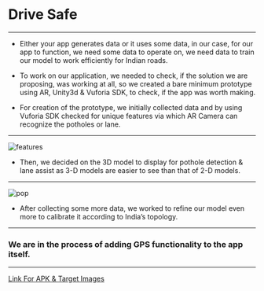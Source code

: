 # Drive Safe
----------
* Either your app generates data or it uses some data, in our case, for our app to function, 
we need some data to operate on, we need data to train our model to work efficiently for Indian roads.

 * To work on our application, we needed to check, if the solution we are proposing, was working at all,
 so we created a bare minimum prototype using AR, Unity3d & Vuforia SDK, to check, if the app was worth making.

* For creation of the prototype, we initially collected data and by using Vuforia SDK checked for
unique features via which AR Camera can recognize the potholes or lane.

-----


![features](https://user-images.githubusercontent.com/31439780/54066711-e94ae400-425a-11e9-91d8-db4c8b7a3e84.PNG)

* Then, we decided on the 3D model to display for pothole detection & lane assist as 3-D models 
are easier to see than that of 2-D models.

-----

![pop](https://user-images.githubusercontent.com/31439780/54066803-907c4b00-425c-11e9-8ce8-edc46048e52a.jpeg)



* After collecting some more data, we worked to refine our model even more to calibrate it according to India’s topology.

-----

### We are in the process of adding GPS functionality to the app itself.

-----

[Link For APK & Target Images](https://drive.google.com/drive/folders/1CIqnSIrC0jMfNYpXtvE8aIN9z06I0sIQ)
